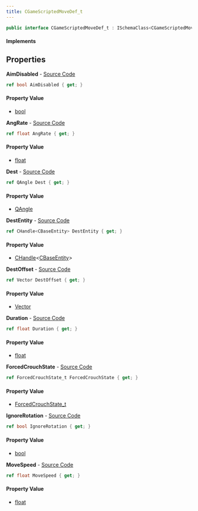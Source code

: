 ```yaml
---
title: CGameScriptedMoveDef_t
---
```


```csharp
public interface CGameScriptedMoveDef_t : ISchemaClass<CGameScriptedMoveDef_t>, ISchemaField, ISchemaClass, INativeHandle
```

#### Implements

## Properties

**AimDisabled** - [Source Code](https://github.com/swiftly-solution/swiftlys2/blob/main/managed/src/SwiftlyS2.Generated/Schemas/Interfaces/CGameScriptedMoveDef_t.cs#L28)

```csharp
ref bool AimDisabled { get; }
```

#### Property Value

- [bool](https://learn.microsoft.com/dotnet/api/system.boolean)

**AngRate** - [Source Code](https://github.com/swiftly-solution/swiftlys2/blob/main/managed/src/SwiftlyS2.Generated/Schemas/Interfaces/CGameScriptedMoveDef_t.cs#L24)

```csharp
ref float AngRate { get; }
```

#### Property Value

- [float](https://learn.microsoft.com/dotnet/api/system.single)

**Dest** - [Source Code](https://github.com/swiftly-solution/swiftlys2/blob/main/managed/src/SwiftlyS2.Generated/Schemas/Interfaces/CGameScriptedMoveDef_t.cs#L20)

```csharp
ref QAngle Dest { get; }
```

#### Property Value

- [QAngle](/docs/api/shared/natives/qangle)

**DestEntity** - [Source Code](https://github.com/swiftly-solution/swiftlys2/blob/main/managed/src/SwiftlyS2.Generated/Schemas/Interfaces/CGameScriptedMoveDef_t.cs#L18)

```csharp
ref CHandle<CBaseEntity> DestEntity { get; }
```

#### Property Value

- [CHandle](/docs/api/shared/natives/chandle-1)<[CBaseEntity](/docs/api/shared/schemadefinitions/cbaseentity)>

**DestOffset** - [Source Code](https://github.com/swiftly-solution/swiftlys2/blob/main/managed/src/SwiftlyS2.Generated/Schemas/Interfaces/CGameScriptedMoveDef_t.cs#L16)

```csharp
ref Vector DestOffset { get; }
```

#### Property Value

- [Vector](/docs/api/shared/natives/vector)

**Duration** - [Source Code](https://github.com/swiftly-solution/swiftlys2/blob/main/managed/src/SwiftlyS2.Generated/Schemas/Interfaces/CGameScriptedMoveDef_t.cs#L22)

```csharp
ref float Duration { get; }
```

#### Property Value

- [float](https://learn.microsoft.com/dotnet/api/system.single)

**ForcedCrouchState** - [Source Code](https://github.com/swiftly-solution/swiftlys2/blob/main/managed/src/SwiftlyS2.Generated/Schemas/Interfaces/CGameScriptedMoveDef_t.cs#L32)

```csharp
ref ForcedCrouchState_t ForcedCrouchState { get; }
```

#### Property Value

- [ForcedCrouchState_t](/docs/api/shared/schemadefinitions/forcedcrouchstate_t)

**IgnoreRotation** - [Source Code](https://github.com/swiftly-solution/swiftlys2/blob/main/managed/src/SwiftlyS2.Generated/Schemas/Interfaces/CGameScriptedMoveDef_t.cs#L30)

```csharp
ref bool IgnoreRotation { get; }
```

#### Property Value

- [bool](https://learn.microsoft.com/dotnet/api/system.boolean)

**MoveSpeed** - [Source Code](https://github.com/swiftly-solution/swiftlys2/blob/main/managed/src/SwiftlyS2.Generated/Schemas/Interfaces/CGameScriptedMoveDef_t.cs#L26)

```csharp
ref float MoveSpeed { get; }
```

#### Property Value

- [float](https://learn.microsoft.com/dotnet/api/system.single)


